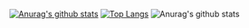 [![Anurag's github stats](https://github-readme-stats.vercel.app/api?username=ignaciox)](https://github.com/anuraghazra/github-readme-stats)
[![Top Langs](https://github-readme-stats.vercel.app/api/top-langs/?username=ignaciox)](https://github.com/anuraghazra/github-readme-stats)
![Anurag's github stats](https://github-readme-stats.vercel.app/api?username=anuraghazra&show_icons=true&theme=dracula)
